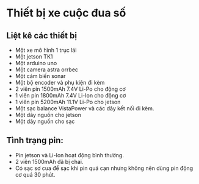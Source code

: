 # Thiết bị xe cuộc đua số
## Liệt kê các thiết bị
- Một xe mô hình 1 trục lái
- Một jetson TK1
- Một arduino uno
- Một camera astra orrbec
- Một cảm biến sonar
- Một bộ encoder và phụ kiện đi kèm 
- 2 viên pin 1500mAh 7.4V Li-Po cho động cơ
- 1 viên pin 1800mAh 7.4V Li-Ion cho động cơ
- 1 viên pin 5200mAh 11.1V Li-Po cho jetson
- Một sạc balance VistaPower và các dây kết nối đi kèm.
- Một dây nguồn cho jetson
- Một dây nguồn cho sạc

## Tình trạng pin:
- Pin jetson và Li-Ion hoạt động bình thường.
- 2 viên 1500mAh đã bị chai.
- Có sạc sơ cua để sạc khi pin quá cạn nhưng không nên dùng pin động cơ quá 30 phút.
